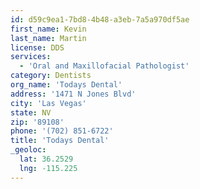 ```yaml
---
id: d59c9ea1-7bd8-4b48-a3eb-7a5a970df5ae
first_name: Kevin
last_name: Martin
license: DDS
services:
  - 'Oral and Maxillofacial Pathologist'
category: Dentists
org_name: 'Todays Dental'
address: '1471 N Jones Blvd'
city: 'Las Vegas'
state: NV
zip: '89108'
phone: '(702) 851-6722'
title: 'Todays Dental'
_geoloc:
  lat: 36.2529
  lng: -115.225
---
```

